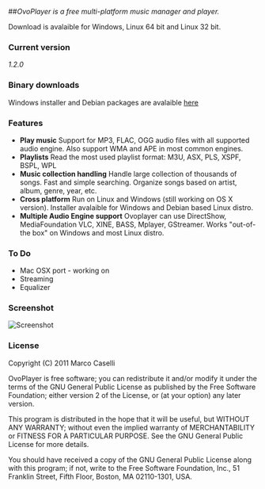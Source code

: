 ##*OvoPlayer is a free multi-platform music manager and player.*

Download is avalaible for Windows, Linux 64 bit and Linux 32 bit.

### Current version
*1.2.0*

### Binary downloads
 Windows installer and Debian packages are avalaible [here](http://code.google.com/p/ovoplayer/downloads/list)

### Features
*   **Play music**
    	    Support for MP3, FLAC, OGG audio files with all supported audio engine. Also support WMA and APE in most common engines.
*   **Playlists** 
    	    Read the most used playlist format: M3U, ASX, PLS, XSPF, BSPL, WPL </div>
*   **Music collection handling**
      	    Handle large collection of thousands of songs. Fast and simple searching. Organize songs based on artist, album, genre, year, etc. 
*   **Cross platform**
    	 Run on Linux and Windows (still working on OS X version). Installer avalaible for Windows and Debian based Linux distro.
*   **Multiple Audio Engine support**
Ovoplayer can use DirectShow, MediaFoundation VLC, XINE, BASS, Mplayer, GStreamer.  Works "out-of-the box" on Windows and most Linux distro.

### To Do
  * Mac OSX port - working on
  * Streaming
  * Equalizer

### Screenshot
![Screenshot](http://ovoplayer.altervista.org/images/OVOPlayer_scrn1.png)

### License
Copyright (C) 2011 Marco Caselli

OvoPlayer is free software; you can redistribute it and/or
modify it under the terms of the GNU General Public License
as published by the Free Software Foundation; either version 2
of the License, or (at your option) any later version.

This program is distributed in the hope that it will be useful,
but WITHOUT ANY WARRANTY; without even the implied warranty of
MERCHANTABILITY or FITNESS FOR A PARTICULAR PURPOSE.  See the
GNU General Public License for more details.

You should have received a copy of the GNU General Public License
along with this program; if not, write to the Free Software
Foundation, Inc., 51 Franklin Street, Fifth Floor, Boston, MA  02110-1301, USA.
